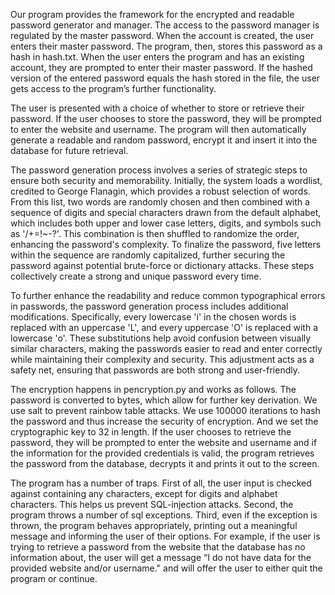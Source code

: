 Our program provides the framework for the encrypted and readable password generator and manager. The access to the password manager is regulated by the master password. When the account is created, the user enters their master password. The program, then, stores this password as a hash in hash.txt. When the user enters the program and has an existing account, they are prompted to enter their master password. If the hashed version of the entered password equals the hash stored in the file, the user gets access to the program’s further functionality.

The user is presented with a choice of whether to store or retrieve their password. If the user chooses to store the password, they will be prompted to enter the website and username. The program will then automatically generate a readable and random password, encrypt it and insert it into the database for future retrieval. 

The password generation process involves a series of strategic steps to ensure both security and memorability. Initially, the system loads a wordlist, credited to George Flanagin, which provides a robust selection of words. From this list, two words are randomly chosen and then combined with a sequence of digits and special characters drawn from the default alphabet, which includes both upper and lower case letters, digits, and symbols such as '/+=!~-?'. This combination is then shuffled to randomize the order, enhancing the password's complexity. To finalize the password, five letters within the sequence are randomly capitalized, further securing the password against potential brute-force or dictionary attacks. These steps collectively create a strong and unique password every time.

To further enhance the readability and reduce common typographical errors in passwords, the password generation process includes additional modifications. Specifically, every lowercase 'i' in the chosen words is replaced with an uppercase 'L', and every uppercase 'O' is replaced with a lowercase 'o'. These substitutions help avoid confusion between visually similar characters, making the passwords easier to read and enter correctly while maintaining their complexity and security. This adjustment acts as a safety net, ensuring that passwords are both strong and user-friendly.


The encryption happens in pencryption.py and works as follows. The password is converted to bytes, which allow for further key derivation. We use salt to prevent rainbow table attacks. We use 100000 iterations to hash the password and thus increase the security of encryption. And we set the cryptographic key to 32 in length.
If the user chooses to retrieve the password, they will be prompted to enter the website and username and if the information for the provided credentials is valid, the program retrieves the password from the database, decrypts it and prints it out to the screen.

The program has a number of traps. First of all, the user input is checked against containing any characters, except for digits and alphabet characters. This helps us prevent SQL-injection attacks. Second, the program throws a number of sql exceptions. Third, even if the exception is thrown, the program behaves appropriately, printing out a meaningful message and informing the user of their options. For example, if the user is trying to retrieve a password from the website that the database has no information about, the user will get a message “I do not have data for the provided website and/or username." and will offer the user to either quit the program or continue.








